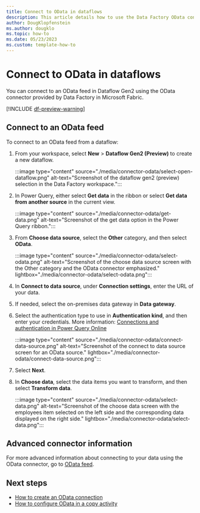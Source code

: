 ```yaml
---
title: Connect to OData in dataflows
description: This article details how to use the Data Factory OData connector in Microsoft Fabric to create an OData connection in dataflows.
author: DougKlopfenstein
ms.author: dougklo
ms.topic: how-to
ms.date: 05/23/2023
ms.custom: template-how-to 
---
```


# Connect to OData in dataflows

You can connect to an OData feed in Dataflow Gen2 using the OData connector provided by Data Factory in Microsoft Fabric.

[!INCLUDE [df-preview-warning](includes/data-factory-preview-warning.md)]

## Connect to an OData feed

To connect to an OData feed from a dataflow:

1. From your workspace, select **New** > **Dataflow Gen2 (Preview)** to create a new dataflow.

   :::image type="content" source="./media/connector-odata/select-open-dataflow.png" alt-text="Screenshot of the dataflow gen2 (preview) selection in the Data Factory workspace.":::

1. In Power Query, either select **Get data** in the ribbon or select **Get data from another source** in the current view.

   :::image type="content" source="./media/connector-odata/get-data.png" alt-text="Screenshot of the get data option in the Power Query ribbon.":::

1. From **Choose data source**, select the **Other** category, and then select **OData**.

   :::image type="content" source="./media/connector-odata/select-odata.png" alt-text="Screenshot of the choose data source screen with the Other category and the OData connector emphasized." lightbox="./media/connector-odata/select-odata.png":::

1. In **Connect to data source**, under **Connection settings**, enter the URL of your data.

1. If needed, select the on-premises data gateway in **Data gateway**.

1. Select the authentication type to use in **Authentication kind**, and then enter your credentials. More information: [Connections and authentication in Power Query Online](/power-query/connection-authentication-pqo)

   :::image type="content" source="./media/connector-odata/connect-data-source.png" alt-text="Screenshot of the connect to data source screen for an OData source." lightbox="./media/connector-odata/connect-data-source.png":::

1. Select **Next**.

1. In **Choose data**, select the data items you want to transform, and then select **Transform data**.

   :::image type="content" source="./media/connector-odata/select-data.png" alt-text="Screenshot of the choose data screen with the employees item selected on the left side and the corresponding data displayed on the right side." lightbox="./media/connector-odata/select-data.png":::

## Advanced connector information

For more advanced information about connecting to your data using the OData connector, go to [OData feed](/power-query/connectors/odata-feed).

## Next steps

- [How to create an OData connection](connector-odata-overview.md)
- [How to configure OData in a copy activity](connector-odata-copy-activity.md)
